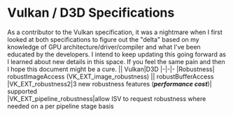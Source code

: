 # Vulkan / D3D Specifications
As a contributor to the Vulkan specification, it was a nightmare when I first looked at both specifications to figure out the "delta" based on my knowledge of GPU architecture/driver/compiler and what I've been educated by the developers. I intend to keep updating this going forward as I learned about new details in this space. If you feel the same pain and then I hope this document might be a cure. 
|| Vulkan|D3D
|-|-|-
|Robustness| robustImageAccess (VK_EXT_image_robustness) 
|| robustBufferAccess                          
|VK_EXT_robustness2|3 new robustness features (___performance cost___)| supported              
|VK_EXT_pipeline_robustness|allow ISV to request robustness where needed on a per pipeline stage basis

